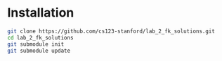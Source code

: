 # Installation
```bash
git clone https://github.com/cs123-stanford/lab_2_fk_solutions.git
cd lab_2_fk_solutions
git submodule init
git submodule update
```
